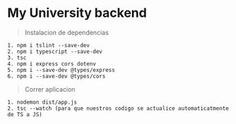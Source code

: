 # My University backend

> Instalacion de dependencias

```
1. npm i tslint --save-dev
2. npm i typescript --save-dev
3. tsc
4. npm i express cors dotenv
5. npm i --save-dev @types/express
6. npm i --save-dev @types/cors

```

> Correr aplicacion

```
1. nodemon dist/app.js
2. tsc --watch (para que nuestros codigo se actualice automaticatmente de TS a JS)

```
